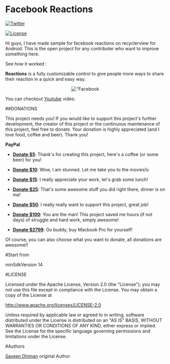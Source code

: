 # Facebook Reactions

[![Twitter](https://img.shields.io/badge/Twitter-@saveendhiman-blue.svg?style=flat)](https://twitter.com/saveendhiman)

[![License](https://img.shields.io/badge/license-Apache%202-4EB1BA.svg)](https://www.apache.org/licenses/LICENSE-2.0.html)

Hi guys, I have made sample for facebook reactions on recyclerview for Android. This is the open project for any contributer who want to improve something here.

See how it worked :

**Reactions** is a fully customizable control to give people more ways to share their reaction in a quick and easy way.
    
<p align="center">
  <img src="https://user-images.githubusercontent.com/6761640/29317470-b58ccf94-81e9-11e7-9599-86905e780e4b.gif" alt=“Facebook Reactions">
</p>

You can checkout [Youtube] video. 


##DONATIONS

This project needs you! If you would like to support this project's further development, the creator of this project or the continuous maintenance of this project, feel free to donate. Your donation is highly appreciated (and I love food, coffee and beer). Thank you!

**PayPal**

* **[Donate $5]**: Thank's for creating this project, here's a coffee (or some beer) for you!

* **[Donate $10]**: Wow, I am stunned. Let me take you to the movies!ù

* **[Donate $15]**: I really appreciate your work, let's grab some lunch!

* **[Donate $25]**: That's some awesome stuff you did right there, dinner is on me!

* **[Donate $50]**: I really really want to support this project, great job!

* **[Donate $100]**: You are the man! This project saved me hours (if not days) of struggle and hard work, simply awesome!

* **[Donate $2799]**: Go buddy, buy Macbook Pro for yourself!

Of course, you can also choose what you want to donate, all donations are awesome!!


#Start from

minSdkVersion 14

#LICENSE

Licensed under the Apache License, Version 2.0 (the "License"); you may not use this file except in compliance with the License. You may obtain a copy of the License at

http://www.apache.org/licenses/LICENSE-2.0

Unless required by applicable law or agreed to in writing, software distributed under the License is distributed on an "AS IS" BASIS, WITHOUT WARRANTIES OR CONDITIONS OF ANY KIND, either express or implied. See the License for the specific language governing permissions and limitations under the License.

#Authors

[Saveen Dhiman] original Author


[Donate $5]: 		https://www.paypal.me/saveendhiman/5
[Donate $10]:  		https://www.paypal.me/saveendhiman/10
[Donate $15]:  		https://www.paypal.me/saveendhiman/15
[Donate $25]:  		https://www.paypal.me/saveendhiman/25
[Donate $50]: 		https://www.paypal.me/saveendhiman/50
[Donate $100]: 		https://www.paypal.me/saveendhiman/100
[Donate $2799]: 	https://www.paypal.me/saveendhiman/2799

[Saveen Dhiman]:        https://github.com/saveendhiman

[Youtube]:        https://youtu.be/jgNDl71pPN0



